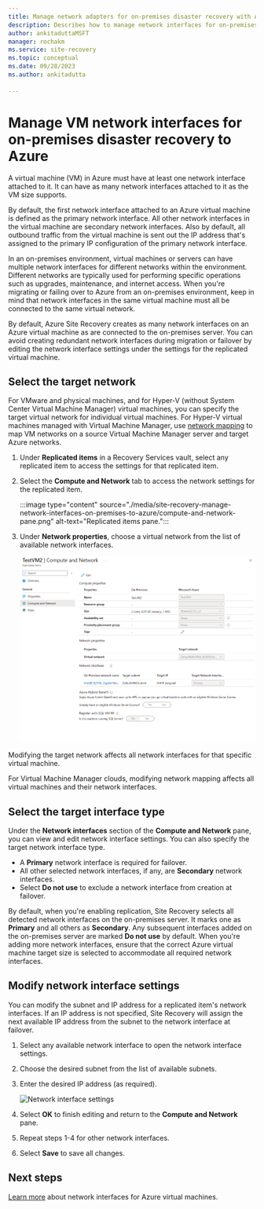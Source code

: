 ```yaml
---
title: Manage network adapters for on-premises disaster recovery with Azure Site Recovery
description: Describes how to manage network interfaces for on-premises disaster recovery to Azure with Azure Site Recovery
author: ankitaduttaMSFT
manager: rochakm
ms.service: site-recovery
ms.topic: conceptual
ms.date: 09/28/2023
ms.author: ankitadutta

---
```

# Manage VM network interfaces for on-premises disaster recovery to Azure

A virtual machine (VM) in Azure must have at least one network interface attached to it. It can have as many network interfaces attached to it as the VM size supports.

By default, the first network interface attached to an Azure virtual machine is defined as the primary network interface. All other network interfaces in the virtual machine are secondary network interfaces. Also by default, all outbound traffic from the virtual machine is sent out the IP address that's assigned to the primary IP configuration of the primary network interface.

In an on-premises environment, virtual machines or servers can have multiple network interfaces for different networks within the environment. Different networks are typically used for performing specific operations such as upgrades, maintenance, and internet access. When you're migrating or failing over to Azure from an on-premises environment, keep in mind that network interfaces in the same virtual machine must all be connected to the same virtual network.

By default, Azure Site Recovery creates as many network interfaces on an Azure virtual machine as are connected to the on-premises server. You can avoid creating redundant network interfaces during migration or failover by editing the network interface settings under the settings for the replicated virtual machine.

## Select the target network

For VMware and physical machines, and for Hyper-V (without System Center Virtual Machine Manager) virtual machines, you can specify the target virtual network for individual virtual machines. For Hyper-V virtual machines managed with Virtual Machine Manager, use [network mapping](./hyper-v-vmm-network-mapping.md) to map VM networks on a source Virtual Machine Manager server and target Azure networks.

1. Under **Replicated items** in a Recovery Services vault, select any replicated item to access the settings for that replicated item.

2. Select the **Compute and Network** tab to access the network settings for the replicated item.

    :::image type="content" source="./media/site-recovery-manage-network-interfaces-on-premises-to-azure/compute-and-network-pane.png" alt-text="Replicated items pane.":::

3. Under **Network properties**, choose a virtual network from the list of available network interfaces.

	![Network settings](./media/site-recovery-manage-network-interfaces-on-premises-to-azure/compute-and-network.png)

Modifying the target network affects all network interfaces for that specific virtual machine.

For Virtual Machine Manager clouds, modifying network mapping affects all virtual machines and their network interfaces.

## Select the target interface type

Under the **Network interfaces** section of the **Compute and Network** pane, you can view and edit network interface settings. You can also specify the target network interface type.

- A **Primary** network interface is required for failover.
- All other selected network interfaces, if any, are **Secondary** network interfaces.
- Select **Do not use** to exclude a network interface from creation at failover.

By default, when you're enabling replication, Site Recovery selects all detected network interfaces on the on-premises server. It marks one as **Primary** and all others as **Secondary**. Any subsequent interfaces added on the on-premises server are marked **Do not use** by default. When you're adding more network interfaces, ensure that the correct Azure virtual machine target size is selected to accommodate all required network interfaces.

## Modify network interface settings

You can modify the subnet and IP address for a replicated item's network interfaces. If an IP address is not specified, Site Recovery will assign the next available IP address from the subnet to the network interface at failover.

1. Select any available network interface to open the network interface settings.

2. Choose the desired subnet from the list of available subnets.

3. Enter the desired IP address (as required).

	![Network interface settings](./media/site-recovery-manage-network-interfaces-on-premises-to-azure/network-interface-settings.png)

4. Select **OK** to finish editing and return to the **Compute and Network** pane.

5. Repeat steps 1-4 for other network interfaces.

6. Select **Save** to save all changes.

## Next steps
  [Learn more](../virtual-network/virtual-network-network-interface-vm.md) about network interfaces for Azure virtual machines.
